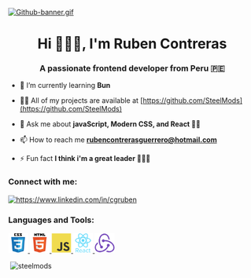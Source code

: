 [![Github-banner.gif](https://i.postimg.cc/4N1DghsB/Github-banner.gif)](https://postimg.cc/rKKnGsdr)
<h1 align="center">Hi 👨🏻‍💻, I'm Ruben Contreras</h1>
<h3 align="center">A passionate frontend developer from Peru 🇵🇪</h3>

- 🌱 I’m currently learning **Bun**

- 👨‍💻 All of my projects are available at [https://github.com/SteelMods](https://github.com/SteelMods)

- 💬 Ask me about **javaScript, Modern CSS, and React 🐱‍🚀**

- 📫 How to reach me **rubencontrerasguerrero@hotmail.com**

- ⚡ Fun fact **I think i'm a great leader 🐱‍💻📢**

<h3 align="left">Connect with me:</h3>
<p align="left">
<a href="https://linkedin.com/in/https://www.linkedin.com/in/rub%c3%a9n-contreras-guerrero-70b6441a9/" target="blank"><img align="center" src="https://raw.githubusercontent.com/rahuldkjain/github-profile-readme-generator/master/src/images/icons/Social/linked-in-alt.svg" alt="https://www.linkedin.com/in/cgruben" height="30" width="40" /></a>
</p>

<h3 align="left">Languages and Tools:</h3>
<p align="left"> <a href="https://www.w3schools.com/css/" target="_blank" rel="noreferrer"> <img src="https://raw.githubusercontent.com/devicons/devicon/master/icons/css3/css3-original-wordmark.svg" alt="css3" width="40" height="40"/> </a> <a href="https://www.w3.org/html/" target="_blank" rel="noreferrer"> <img src="https://raw.githubusercontent.com/devicons/devicon/master/icons/html5/html5-original-wordmark.svg" alt="html5" width="40" height="40"/> </a> <a href="https://developer.mozilla.org/en-US/docs/Web/JavaScript" target="_blank" rel="noreferrer"> <img src="https://raw.githubusercontent.com/devicons/devicon/master/icons/javascript/javascript-original.svg" alt="javascript" width="40" height="40"/> </a> <a href="https://reactjs.org/" target="_blank" rel="noreferrer"> <img src="https://raw.githubusercontent.com/devicons/devicon/master/icons/react/react-original-wordmark.svg" alt="react" width="40" height="40"/> </a> <a href="https://redux.js.org" target="_blank" rel="noreferrer"> <img src="https://raw.githubusercontent.com/devicons/devicon/master/icons/redux/redux-original.svg" alt="redux" width="40" height="40"/> </a> </p>

<p>&nbsp;<img align="center" src="https://github-readme-stats.vercel.app/api?username=steelmods&show_icons=true&locale=en" alt="steelmods" /></p>
